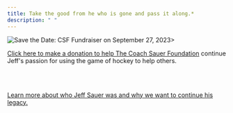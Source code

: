 ```yaml
---
title: Take the good from he who is gone and pass it along.* 
description: " " 
---
```


<article class="cf">

<div>
<img src="images/csf2023_img.jpeg" alt="Save the Date: CSF Fundraiser on September 27, 2023>"
</div>

<div>

<a href="http://csf23.givesmart.com">Click here to make a donation to help The 
Coach Sauer Foundation</a> continue Jeff's passion for using the game of hockey 
to help others.

<br><br>

<a href="about/js_bio/">Learn more about who Jeff Sauer was and why we want to continue his legacy.</a>

</div>

</article>